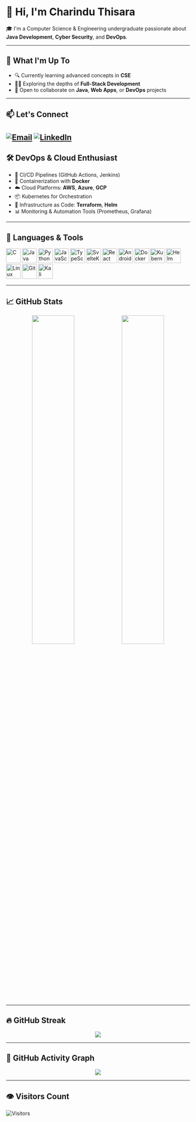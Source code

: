 # 👋 Hi, I'm Charindu Thisara

🎓 I'm a Computer Science & Engineering undergraduate passionate about  
**Java Development**, **Cyber Security**, and **DevOps**.

---

## 🚀 What I'm Up To
- 🔍 Currently learning advanced concepts in **CSE**
- 👨‍💻 Exploring the depths of **Full-Stack Development**
- 🤝 Open to collaborate on **Java**, **Web Apps**, or **DevOps** projects

---

## 📫 Let's Connect

[![Email](https://img.shields.io/badge/thisaraimc@gmail.com-D14836?style=for-the-badge&logo=gmail&logoColor=white)](mailto:thisaraimc@gmail.com)
[![LinkedIn](https://img.shields.io/badge/LinkedIn-0A66C2?style=for-the-badge&logo=linkedin&logoColor=white)](https://www.linkedin.com/in/charindu-thisara-45a5091a0/)
---

## 🛠️ DevOps & Cloud Enthusiast
- 🔁 CI/CD Pipelines (GitHub Actions, Jenkins)
- 🐳 Containerization with **Docker**
- ☁️ Cloud Platforms: **AWS**, **Azure**, **GCP**
- 📦 Kubernetes for Orchestration
- 📜 Infrastructure as Code: **Terraform**, **Helm**
- 📊 Monitoring & Automation Tools (Prometheus, Grafana)

---

## 🧰 Languages & Tools

<p align="left">
  <img src="https://cdn.jsdelivr.net/gh/devicons/devicon/icons/c/c-original.svg" height="40" alt="C"/>
  <img src="https://cdn.jsdelivr.net/gh/devicons/devicon/icons/java/java-original.svg" height="40" alt="Java"/>
  <img src="https://cdn.jsdelivr.net/gh/devicons/devicon/icons/python/python-original.svg" height="40" alt="Python"/>
  <img src="https://cdn.jsdelivr.net/gh/devicons/devicon/icons/javascript/javascript-original.svg" height="40" alt="JavaScript"/>
  <img src="https://cdn.jsdelivr.net/gh/devicons/devicon/icons/typescript/typescript-original.svg" height="40" alt="TypeScript"/>
  <img src="https://cdn.jsdelivr.net/gh/devicons/devicon/icons/svelte/svelte-original.svg" height="40" alt="SvelteKit"/>
  <img src="https://cdn.jsdelivr.net/gh/devicons/devicon/icons/react/react-original.svg" height="40" alt="React"/>
  <img src="https://cdn.jsdelivr.net/gh/devicons/devicon/icons/androidstudio/androidstudio-original.svg" height="40" alt="Android Studio"/>
  <img src="https://cdn.jsdelivr.net/gh/devicons/devicon/icons/docker/docker-original.svg" height="40" alt="Docker"/>
  <img src="https://cdn.jsdelivr.net/gh/devicons/devicon/icons/kubernetes/kubernetes-plain.svg" height="40" alt="Kubernetes"/>
  <img src="https://cdn.jsdelivr.net/gh/devicons/devicon/icons/helm/helm-original.svg" height="40" alt="Helm"/>
  <img src="https://cdn.jsdelivr.net/gh/devicons/devicon/icons/linux/linux-original.svg" height="40" alt="Linux"/>
  <img src="https://cdn.jsdelivr.net/gh/devicons/devicon/icons/git/git-original.svg" height="40" alt="Git"/>
  <img src="https://upload.wikimedia.org/wikipedia/commons/2/2b/Kali-dragon-icon.svg" height="40" alt="Kali Linux"/>
</p>

---

## 📈 GitHub Stats

<p align="center">
  <img src="https://github-readme-stats.vercel.app/api?username=CharinduThisara&show_icons=true&theme=radical" width="48%" />
  <img src="https://github-readme-stats.vercel.app/api/top-langs/?username=CharinduThisara&layout=compact&theme=radical" width="48%" />
</p>

---

## 🔥 GitHub Streak

<p align="center">
  <img src="https://github-readme-streak-stats.herokuapp.com/?user=CharinduThisara&theme=radical" />
</p>

---

## 🧠 GitHub Activity Graph

<p align="center">
  <img src="https://github-readme-activity-graph.vercel.app/graph?username=CharinduThisara&theme=github-compact" />
</p>

---

## 👁️ Visitors Count

![Visitors](https://komarev.com/ghpvc/?username=CharinduThisara&style=flat-square&color=blue)

<!---
CharinduThisara/CharinduThisara is a ✨ special ✨ repository because its `README.md` (this file) appears on your GitHub profile.
You can click the Preview link to take a look at your changes.
--->
